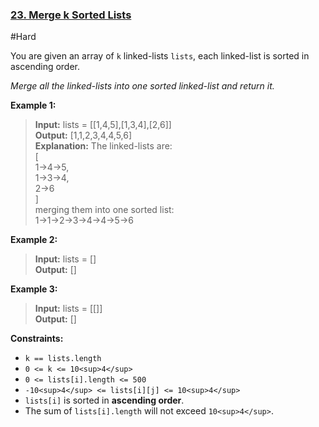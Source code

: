 ### [23. Merge k Sorted Lists](https://leetcode.com/problems/merge-k-sorted-lists/)

#Hard

You are given an array of `k` linked-lists `lists`, each linked-list is sorted in ascending order.

_Merge all the linked-lists into one sorted linked-list and return it._

**Example 1:**

> **Input:** lists = \[\[1,4,5\],\[1,3,4\],\[2,6\]\]  
> **Output:** \[1,1,2,3,4,4,5,6\]  
> **Explanation:** The linked-lists are:  
> \[  
>  1->4->5,  
>  1->3->4,  
>  2->6  
> \]  
> merging them into one sorted list:  
> 1->1->2->3->4->4->5->6

**Example 2:**

> **Input:** lists = \[\]  
> **Output:** \[\]

**Example 3:**

> **Input:** lists = \[\[\]\]  
> **Output:** \[\]

**Constraints:**

- `k == lists.length`
- `0 <= k <= 10<sup>4</sup>`
- `0 <= lists[i].length <= 500`
- `-10<sup>4</sup> <= lists[i][j] <= 10<sup>4</sup>`
- `lists[i]` is sorted in **ascending order**.
- The sum of `lists[i].length` will not exceed `10<sup>4</sup>`.
